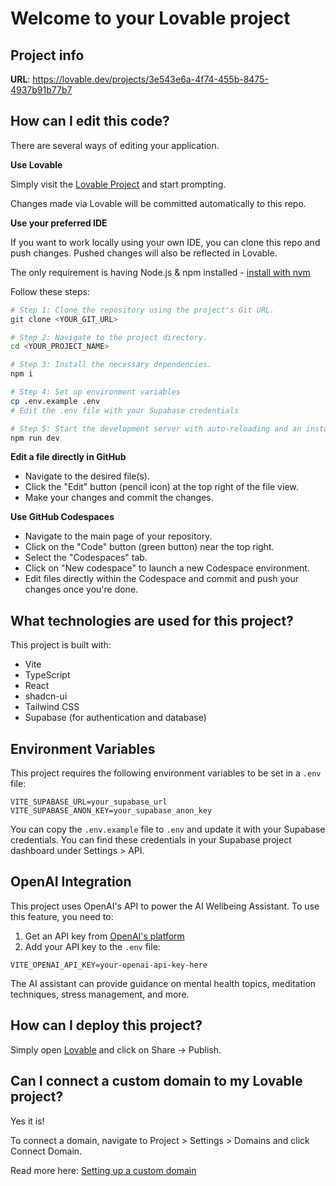 # Welcome to your Lovable project

## Project info

**URL**: https://lovable.dev/projects/3e543e6a-4f74-455b-8475-4937b91b77b7

## How can I edit this code?

There are several ways of editing your application.

**Use Lovable**

Simply visit the [Lovable Project](https://lovable.dev/projects/3e543e6a-4f74-455b-8475-4937b91b77b7) and start prompting.

Changes made via Lovable will be committed automatically to this repo.

**Use your preferred IDE**

If you want to work locally using your own IDE, you can clone this repo and push changes. Pushed changes will also be reflected in Lovable.

The only requirement is having Node.js & npm installed - [install with nvm](https://github.com/nvm-sh/nvm#installing-and-updating)

Follow these steps:

```sh
# Step 1: Clone the repository using the project's Git URL.
git clone <YOUR_GIT_URL>

# Step 2: Navigate to the project directory.
cd <YOUR_PROJECT_NAME>

# Step 3: Install the necessary dependencies.
npm i

# Step 4: Set up environment variables
cp .env.example .env
# Edit the .env file with your Supabase credentials

# Step 5: Start the development server with auto-reloading and an instant preview.
npm run dev
```

**Edit a file directly in GitHub**

- Navigate to the desired file(s).
- Click the "Edit" button (pencil icon) at the top right of the file view.
- Make your changes and commit the changes.

**Use GitHub Codespaces**

- Navigate to the main page of your repository.
- Click on the "Code" button (green button) near the top right.
- Select the "Codespaces" tab.
- Click on "New codespace" to launch a new Codespace environment.
- Edit files directly within the Codespace and commit and push your changes once you're done.

## What technologies are used for this project?

This project is built with:

- Vite
- TypeScript
- React
- shadcn-ui
- Tailwind CSS
- Supabase (for authentication and database)

## Environment Variables

This project requires the following environment variables to be set in a `.env` file:

```
VITE_SUPABASE_URL=your_supabase_url
VITE_SUPABASE_ANON_KEY=your_supabase_anon_key
```

You can copy the `.env.example` file to `.env` and update it with your Supabase credentials. You can find these credentials in your Supabase project dashboard under Settings > API.

## OpenAI Integration

This project uses OpenAI's API to power the AI Wellbeing Assistant. To use this feature, you need to:

1. Get an API key from [OpenAI's platform](https://platform.openai.com/api-keys)
2. Add your API key to the `.env` file:

```
VITE_OPENAI_API_KEY=your-openai-api-key-here
```

The AI assistant can provide guidance on mental health topics, meditation techniques, stress management, and more.

## How can I deploy this project?

Simply open [Lovable](https://lovable.dev/projects/3e543e6a-4f74-455b-8475-4937b91b77b7) and click on Share -> Publish.

## Can I connect a custom domain to my Lovable project?

Yes it is!

To connect a domain, navigate to Project > Settings > Domains and click Connect Domain.

Read more here: [Setting up a custom domain](https://docs.lovable.dev/tips-tricks/custom-domain#step-by-step-guide)
